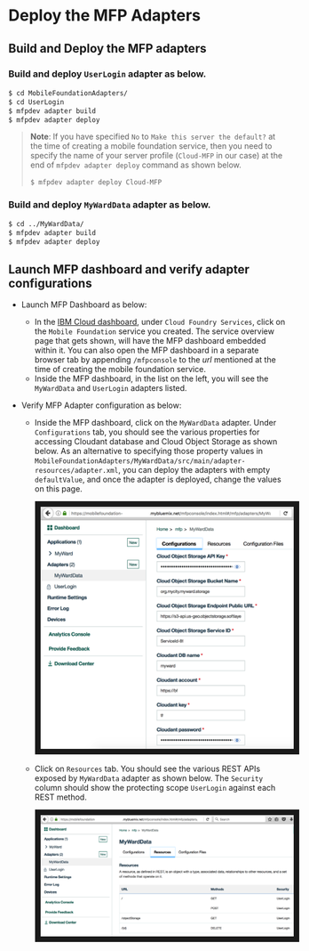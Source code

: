 # Deploy the MFP Adapters

## Build and Deploy the MFP adapters

### Build and deploy `UserLogin` adapter as below.

```
$ cd MobileFoundationAdapters/
$ cd UserLogin
$ mfpdev adapter build
$ mfpdev adapter deploy
```

>**Note**: If you have specified `No` to `Make this server the default?` at the time of creating a mobile foundation service, then you need to specify the name of your server profile (`Cloud-MFP` in our case) at the end of `mfpdev adapter deploy` command as shown below.
>```
>$ mfpdev adapter deploy Cloud-MFP
>```

### Build and deploy `MyWardData` adapter as below.

```
$ cd ../MyWardData/
$ mfpdev adapter build
$ mfpdev adapter deploy
```

## Launch MFP dashboard and verify adapter configurations

* Launch MFP Dashboard as below:
    * In the [IBM Cloud dashboard](https://cloud.ibm.com/dashboard/), under `Cloud Foundry Services`, click on the `Mobile Foundation` service you created. The service overview page that gets shown, will have the MFP dashboard embedded within it. You can also open the MFP dashboard in a separate browser tab by appending `/mfpconsole` to the *url* mentioned at the time of creating the mobile foundation service.
    * Inside the MFP dashboard, in the list on the left, you will see the `MyWardData` and `UserLogin` adapters listed.

* Verify MFP Adapter configuration as below:
    * Inside the MFP dashboard, click on the `MyWardData` adapter. Under `Configurations` tab, you should see the various properties for accessing Cloudant database and Cloud Object Storage as shown below. As an alternative to specifying those property values in `MobileFoundationAdapters/MyWardData/src/main/adapter-resources/adapter.xml`, you can deploy the adapters with empty `defaultValue`, and once the adapter is deployed, change the values on this page.

        <img src="images/MyWardDataConfigurations.png" alt="Option to specify the configuration properties for accessing Cloudant NoSQL DB and Cloud Object Storage in deployed MFP Adapter" width="640" border="10" />

    * Click on `Resources` tab. You should see the various REST APIs exposed by `MyWardData` adapter as shown below. The `Security` column should show the protecting scope `UserLogin` against each REST method.
    
        <img src="images/MyWardDataProtectingScope.png" alt="The REST APIs of MyWardData adapter are protected by UserLogin security scope" width="640" border="10" />
